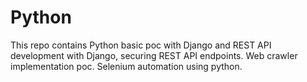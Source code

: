 # Python
This repo contains Python basic poc with Django and REST API development with Django, securing REST API endpoints. Web crawler implementation poc. Selenium automation using python.
